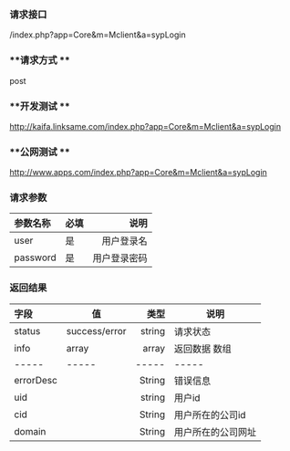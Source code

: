 

### **请求接口**

 /index.php?app=Core&m=Mclient&a=sypLogin

### **请求方式 **

 post

### **开发测试 **

 http://kaifa.linksame.com/index.php?app=Core&m=Mclient&a=sypLogin

### **公网测试 **

 http://www.apps.com/index.php?app=Core&m=Mclient&a=sypLogin

### **请求参数**

| 参数名称      |    必填 | 说明  |
|:-------- |--------| --:|
| user| 是 |   用户登录名   |
| password | 是 |   用户登录密码 |


### **返回结果**
|字段 |  值| 类型 | 说明|
| :-------- |---| --: |---|
|status| success/error | string| 请求状态 |
|info|array | array | 返回数据 数组|
|-----|-----|-----|-----|
|errorDesc| |String|错误信息|
|uid|     |string|用户id|
|cid|     |String|用户所在的公司id|
|domain|  |String|用户所在的公司网址|


